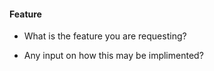 #### Feature  
  
- What is the feature you are requesting?  

- Any input on how this may be implimented?  
